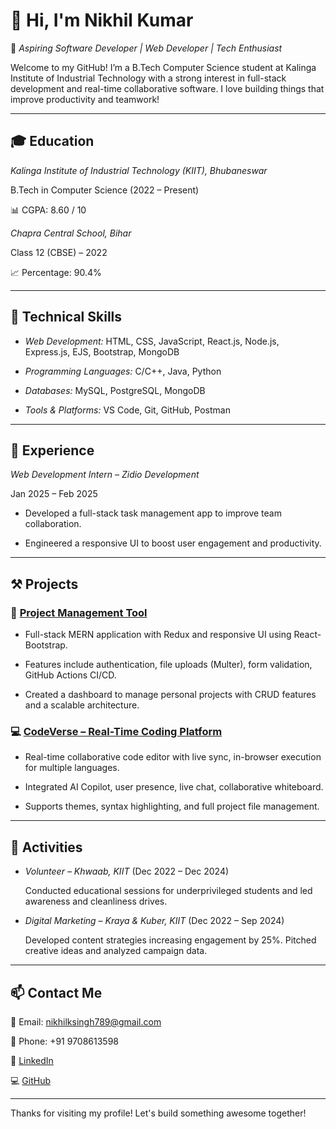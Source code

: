 # 👋 Hi, I'm Nikhil Kumar



🚀 *Aspiring Software Developer | Web Developer | Tech Enthusiast*



Welcome to my GitHub! I’m a B.Tech Computer Science student at Kalinga Institute of Industrial Technology with a strong interest in full-stack development and real-time collaborative software. I love building things that improve productivity and teamwork!



---



## 🎓 Education



*Kalinga Institute of Industrial Technology (KIIT), Bhubaneswar*  

B.Tech in Computer Science (2022 – Present)  

📊 CGPA: 8.60 / 10



*Chapra Central School, Bihar*  

Class 12 (CBSE) – 2022  

📈 Percentage: 90.4%



---



## 🧠 Technical Skills



- *Web Development:* HTML, CSS, JavaScript, React.js, Node.js, Express.js, EJS, Bootstrap, MongoDB  

- *Programming Languages:* C/C++, Java, Python  

- *Databases:* MySQL, PostgreSQL, MongoDB  

- *Tools & Platforms:* VS Code, Git, GitHub, Postman



---



## 💼 Experience



*Web Development Intern – Zidio Development*  

Jan 2025 – Feb 2025  

- Developed a full-stack task management app to improve team collaboration.  

- Engineered a responsive UI to boost user engagement and productivity.



---



## ⚒ Projects



### 🔧 [Project Management Tool](https://github.com/Nikhilkumarkiit/Management_Project)

- Full-stack MERN application with Redux and responsive UI using React-Bootstrap.

- Features include authentication, file uploads (Multer), form validation, GitHub Actions CI/CD.

- Created a dashboard to manage personal projects with CRUD features and a scalable architecture.



### 💻 [CodeVerse – Real-Time Coding Platform](https://github.com/Nikhilkumarkiit/CodeVerse-Collaborative-Real-Time-Coding-Platform)

- Real-time collaborative code editor with live sync, in-browser execution for multiple languages.

- Integrated AI Copilot, user presence, live chat, collaborative whiteboard.

- Supports themes, syntax highlighting, and full project file management.



---



## 🎯 Activities



- *Volunteer – Khwaab, KIIT* (Dec 2022 – Dec 2024)  

  Conducted educational sessions for underprivileged students and led awareness and cleanliness drives.



- *Digital Marketing – Kraya & Kuber, KIIT* (Dec 2022 – Sep 2024)  

  Developed content strategies increasing engagement by 25%. Pitched creative ideas and analyzed campaign data.



---



## 📫 Contact Me



📧 Email: [nikhilksingh789@gmail.com](mailto:nikhilksingh789@gmail.com)  

📱 Phone: +91 9708613598  

🔗 [LinkedIn](https://linkedin.com/in/nikhil-kumar072005)  

💻 [GitHub](https://github.com/Nikhilkumarkiit)



---



Thanks for visiting my profile! Let's build something awesome together!

